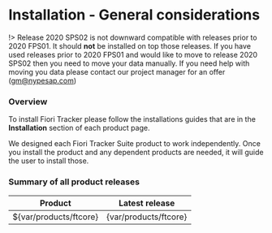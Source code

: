 # Installation - General considerations

!> Release 2020 SPS02 is not downward compatible with releases prior to 2020 FPS01. It should **not** be installed on top those releases. If you have used releases prior to 2020 FPS01 and would like to move to release 2020 SPS02 then you need to move your data manually. If you need help with moving you data please contact our project manager for an offer (gm@nypesap.com)

### Overview

To install Fiori Tracker please follow the installations guides that are in the **Installation** section of each product page. 

We designed each Fiori Tracker Suite product to work independently. Once you install the product and any dependent products are needed, it will guide the user to install those.

### Summary of all product releases

|Product|Latest release|
|--|--|
|${var/products/ftcore}|{var/products/ftcore}|


